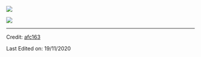 ![](https://user-images.githubusercontent.com/507615/90595977-95e70e80-e220-11ea-864a-6a61adaff212.png)

![](https://visitor-badge.glitch.me/badge?page_id=afc163.afc163)

----
Credit: [afc163](https://github.com/afc163)

Last Edited on: 19/11/2020